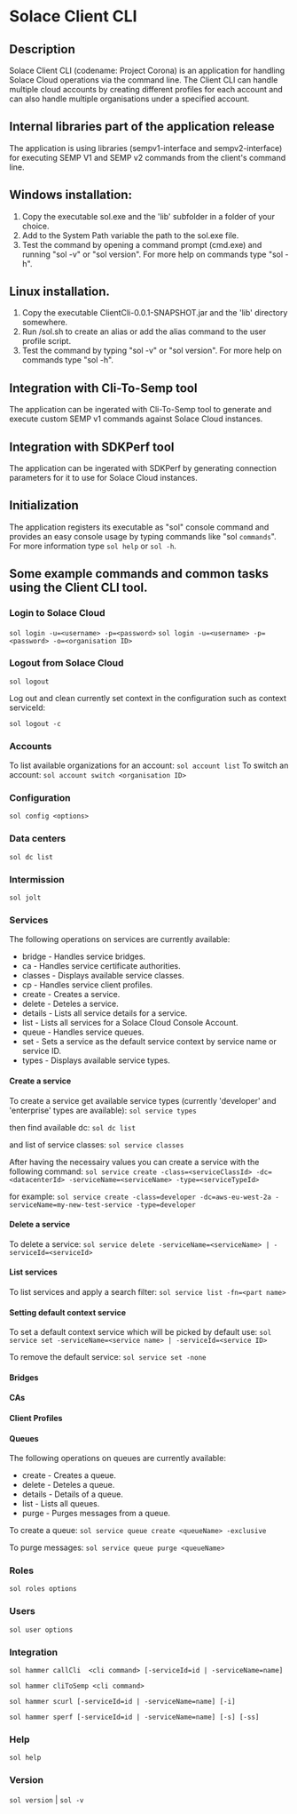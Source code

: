 # Solace Client CLI 

## Description
Solace Client CLI (codename: Project Corona) is an application for handling Solace Cloud operations via the command line.
The Client CLI can handle multiple cloud accounts by creating different profiles for each account and can also handle multiple organisations under a specified account. 

## Internal libraries part of the application release
The application is using libraries (sempv1-interface and sempv2-interface) for executing SEMP V1 and SEMP v2 commands from the client's command line. 

## Windows installation:
1. Copy the executable sol.exe and the 'lib' subfolder in a folder of your choice. 
2. Add to the System Path variable the path to the sol.exe file. 
3. Test the command by opening a command prompt (cmd.exe) and running "sol -v" or "sol version". For more help on commands type "sol -h".

## Linux installation. 
1. Copy the executable ClientCli-0.0.1-SNAPSHOT.jar and the 'lib' directory somewhere. 
2. Run /sol.sh to create an alias or add the alias command to the user profile script.
3. Test the command by typing "sol -v" or "sol version". For more help on commands type "sol -h". 

## Integration with Cli-To-Semp tool
The application can be ingerated with Cli-To-Semp tool to generate and execute custom SEMP v1 commands against Solace Cloud instances. 

## Integration with SDKPerf tool
The application can be ingerated with SDKPerf by generating connection parameters for it to use for Solace Cloud instances.

## Initialization 
The application registers its executable as "sol" console command and provides an easy console usage by typing commands like "sol `commands`". For more information type `sol help` or `sol -h`.

## Some example commands and common tasks using the Client CLI tool.

### Login to Solace Cloud 
`sol login -u=<username> -p=<password>`
`sol login -u=<username> -p=<password> -o=<organisation ID>`

### Logout from Solace Cloud 
`sol logout`

Log out and clean currently set context in the configuration such as context serviceId:

`sol logout -c`  

### Accounts
To list available organizations for an account: 
`sol account list`
To switch an account:
`sol account switch <organisation ID>`

### Configuration
`sol config <options>`

### Data centers
`sol dc list`

### Intermission
`sol jolt`

### Services
The following operations on services are currently available:
- bridge  - Handles service bridges.
- ca      - Handles service certificate authorities.
- classes - Displays available service classes.
- cp      - Handles service client profiles.
- create  - Creates a service.
- delete  - Deteles a service.
- details - Lists all service details for a service.
- list    - Lists all services for a Solace Cloud Console Account.
- queue   - Handles service queues.
- set     - Sets a service as the default service context by service name or service ID.
- types   - Displays available service types.

#### Create a service
To create a service get available service types (currently 'developer' and 'enterprise' types are available):
`sol service types`

then find available dc:
`sol dc list`

and list of service classes:
`sol service classes`

After having the necessairy values you can create a service with the following command:
`sol service create -class=<serviceClassId> -dc=<datacenterId> -serviceName=<serviceName> -type=<serviceTypeId>`

for example: 
`sol service create -class=developer -dc=aws-eu-west-2a -serviceName=my-new-test-service -type=developer`

#### Delete a service
To delete a service:
`sol service delete -serviceName=<serviceName> | -serviceId=<serviceId>`

#### List services
To list services and apply a search filter:
`sol service list -fn=<part name>`

#### Setting default context service
To set a default context service which will be picked by default use:
`sol service set -serviceName=<service name> | -serviceId=<service ID>`

To remove the default service:
`sol service set -none`

#### Bridges

#### CAs

#### Client Profiles

#### Queues
The following operations on queues are currently available: 
- create  - Creates a queue.
- delete  - Deteles a queue.
- details - Details of a queue.
- list    - Lists all queues.
- purge   - Purges messages from a queue.
 
To create a queue: 
`sol service queue create <queueName> -exclusive`

To purge messages:
`sol service queue purge <queueName>` 

### Roles
`sol roles options`

### Users
`sol user options`

### Integration
`sol hammer callCli  <cli command> [-serviceId=id | -serviceName=name]`

`sol hammer cliToSemp <cli command>`

`sol hammer scurl [-serviceId=id | -serviceName=name] [-i]`

`sol hammer sperf [-serviceId=id | -serviceName=name] [-s] [-ss]`

### Help
`sol help`

### Version
`sol version` | `sol -v`